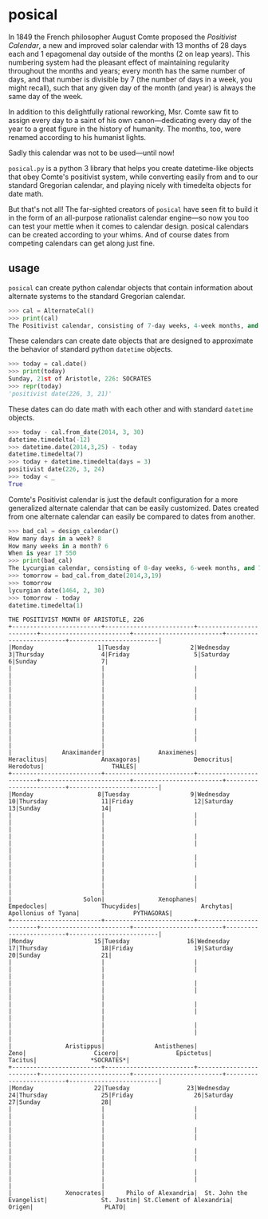 posical
=======

In 1849 the French philosopher August Comte proposed the *Positivist Calendar*, a new and improved solar calendar with 13 months of 28 days each and 1 epagomenal day outside of the months (2 on leap years). This numbering system had the pleasant effect of maintaining regularity throughout the months and years; every month has the same number of days, and that number is divisible by 7 (the number of days in a week, you might recall), such that any given day of the month (and year) is always the same day of the week.

In addition to this delightfully rational reworking, Msr. Comte saw fit to assign every day to a saint of his own canon—dedicating every day of the year to a great figure in the history of humanity. The months, too, were renamed according to his humanist lights.

Sadly this calendar was not to be used—until now!

`posical.py` is a python 3 library that helps you create datetime-like objects that obey Comte's positivist system, while converting easily from and to our standard Gregorian calendar, and playing nicely with timedelta objects for date math.

But that's not all! The far-sighted creators of `posical` have seen fit to build it in the form of an all-purpose rationalist calendar engine—so now you too can test your mettle when it comes to calendar design. posical calendars can be created according to your whims. And of course dates from competing calendars can get along just fine.

## usage

`posical` can create python calendar objects that contain information about alternate systems to the standard Gregorian calendar.
``` .py
>>> cal = AlternateCal()
>>> print(cal)
The Positivist calendar, consisting of 7-day weeks, 4-week months, and 13-month years, with 1 epagomenal day(s).

```

These calendars can create date objects that are designed to approximate the behavior of standard python `datetime` objects. 
``` .py
>>> today = cal.date()
>>> print(today)
Sunday, 21st of Aristotle, 226: SOCRATES
>>> repr(today)
'positivist date(226, 3, 21)'

```

These dates can do date math with each other and with standard `datetime` objects.
``` .py
>>> today - cal.from_date(2014, 3, 30)
datetime.timedelta(-12)
>>> datetime.date(2014,3,25) - today
datetime.timedelta(7)
>>> today + datetime.timedelta(days = 3)
positivist date(226, 3, 24)
>>> today < _
True

```

Comte's Positivist calendar is just the default configuration for a more generalized alternate calendar that can be easily customized. Dates created from one alternate calendar can easily be compared to dates from another.
``` .py
>>> bad_cal = design_calendar()
How many days in a week? 8
How many weeks in a month? 6
When is year 1? 550
>>> print(bad_cal)
The Lycurgian calendar, consisting of 8-day weeks, 6-week months, and 7-month years, with 29 epagomenal day(s).
>>> tomorrow = bad_cal.from_date(2014,3,19)
>>> tomorrow
lycurgian date(1464, 2, 30)
>>> tomorrow - today
datetime.timedelta(1)
```

```
THE POSITIVIST MONTH OF ARISTOTLE, 226
+-------------------------+-------------------------+-------------------------+-------------------------+-------------------------+-------------------------+-------------------------|
|Monday                  1|Tuesday                 2|Wednesday               3|Thursday                4|Friday                  5|Saturday                6|Sunday                  7|
|                         |                         |                         |                         |                         |                         |                         |
|                         |                         |                         |                         |                         |                         |                         |
|                         |                         |                         |                         |                         |                         |                         |
|                         |                         |                         |                         |                         |                         |                         |
|              Anaximander|               Anaximenes|               Heraclitus|               Anaxagoras|               Democritus|                Herodotus|                   THALES|
+-------------------------+-------------------------+-------------------------+-------------------------+-------------------------+-------------------------+-------------------------|
|Monday                  8|Tuesday                 9|Wednesday              10|Thursday               11|Friday                 12|Saturday               13|Sunday                 14|
|                         |                         |                         |                         |                         |                         |                         |
|                         |                         |                         |                         |                         |                         |                         |
|                         |                         |                         |                         |                         |                         |                         |
|                         |                         |                         |                         |                         |                         |                         |
|                    Solon|               Xenophanes|               Empedocles|               Thucydides|                 Archytas|      Apollonius of Tyana|               PYTHAGORAS|
+-------------------------+-------------------------+-------------------------+-------------------------+-------------------------+-------------------------+-------------------------|
|Monday                 15|Tuesday                16|Wednesday              17|Thursday               18|Friday                 19|Saturday               20|Sunday                 21|
|                         |                         |                         |                         |                         |                         |                         |
|                         |                         |                         |                         |                         |                         |                         |
|                         |                         |                         |                         |                         |                         |                         |
|                         |                         |                         |                         |                         |                         |                         |
|               Aristippus|              Antisthenes|                     Zeno|                   Cicero|                Epictetus|                  Tacitus|               *SOCRATES*|
+-------------------------+-------------------------+-------------------------+-------------------------+-------------------------+-------------------------+-------------------------|
|Monday                 22|Tuesday                23|Wednesday              24|Thursday               25|Friday                 26|Saturday               27|Sunday                 28|
|                         |                         |                         |                         |                         |                         |                         |
|                         |                         |                         |                         |                         |                         |                         |
|                         |                         |                         |                         |                         |                         |                         |
|                         |                         |                         |                         |                         |                         |                         |
|               Xenocrates|      Philo of Alexandria|  St. John the Evangelist|               St. Justin| St.Clement of Alexandria|                   Origen|                    PLATO|
```
